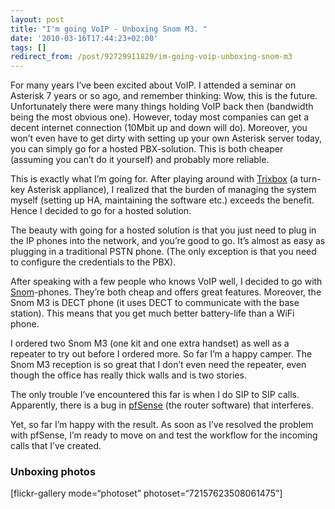 ```yaml
---
layout: post
title: "I'm going VoIP - Unboxing Snom M3. "
date: '2010-03-16T17:44:23+02:00'
tags: []
redirect_from: /post/92729911829/im-going-voip-unboxing-snom-m3
---
```

For many years I’ve been excited about VoIP. I attended a seminar on Asterisk 7 years or so ago, and remember thinking: Wow, this is the future. Unfortunately there were many things holding VoIP back then (bandwidth being the most obvious one). However, today most companies can get a decent internet connection (10Mbit up and down will do). Moreover, you won’t even have to get dirty with setting up your own Asterisk server today, you can simply go for a hosted PBX-solution. This is both cheaper (assuming you can’t do it yourself) and probably more reliable.

This is exactly what I’m going for. After playing around with [Trixbox](http://www.trixbox.org) (a turn-key Asterisk appliance), I realized that the burden of managing the system myself (setting up HA, maintaining the software etc.) exceeds the benefit. Hence I decided to go for a hosted solution.

The beauty with going for a hosted solution is that you just need to plug in the IP phones into the network, and you’re good to go. It’s almost as easy as plugging in a traditional PSTN phone. (The only exception is that you need to configure the credentials to the PBX).

After speaking with a few people who knows VoIP well, I decided to go with [Snom](http://www.snom.com)-phones. They’re both cheap and offers great features. Moreover, the Snom M3 is DECT phone (it uses DECT to communicate with the base station). This means that you get much better battery-life than a WiFi phone.

I ordered two Snom M3 (one kit and one extra handset) as well as a repeater to try out before I ordered more. So far I’m a happy camper. The Snom M3 reception is so great that I don’t even need the repeater, even though the office has really thick walls and is two stories.

The only trouble I’ve encountered this far is when I do SIP to SIP calls. Apparently, there is a bug in [pfSense](http://www.pfsense.org) (the router software) that interferes.

Yet, so far I’m happy with the result. As soon as I’ve resolved the problem with pfSense, I’m ready to move on and test the workflow for the incoming calls that I’ve created.

### Unboxing photos

\[flickr-gallery mode=“photoset” photoset=“72157623508061475”\]
